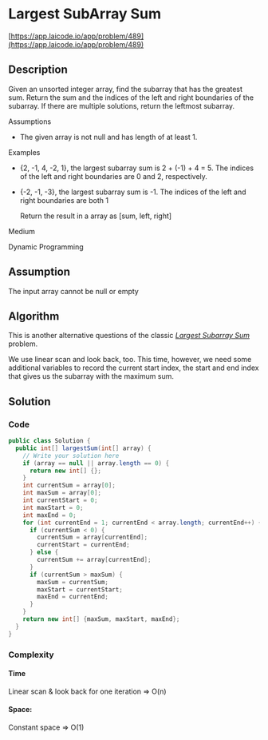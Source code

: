 <!----- Conversion time: 0.538 seconds.


Using this Markdown file:

1. Cut and paste this output into your source file.
2. See the notes and action items below regarding this conversion run.
3. Check the rendered output (headings, lists, code blocks, tables) for proper
   formatting and use a linkchecker before you publish this page.

Conversion notes:

* Docs to Markdown version 1.0β14
* Sat Jan 19 2019 03:16:32 GMT-0800 (PST)
* Source doc: https://docs.google.com/open?id=196HrH2NFQGEikEzY2hOgwT5-fRS5UE8d5fysHnErDLY
----->



# Largest SubArray Sum

[https://app.laicode.io/app/problem/489](https://app.laicode.io/app/problem/489)


## Description

Given an unsorted integer array, find the subarray that has the greatest sum. Return the sum and the indices of the left and right boundaries of the subarray. If there are multiple solutions, return the leftmost subarray.

Assumptions



*   The given array is not null and has length of at least 1.

Examples



*   {2, -1, 4, -2, 1}, the largest subarray sum is 2 + (-1) + 4 = 5. The indices of the left and right boundaries are 0 and 2, respectively.
*   {-2, -1, -3}, the largest subarray sum is -1. The indices of the left and right boundaries are both 1

    Return the result in a array as \[sum, left, right]


Medium

Dynamic Programming




## Assumption

The input array cannot be null or empty


## Algorithm

This is another alternative questions of the classic _[Largest Subarray Sum](../../../II/Medium/LargestSubArraySum)_ problem.

We use linear scan and look back, too. This time, however, we need some additional variables to record the current start index, the start and end index that gives us the subarray with the maximum sum.




## Solution


### Code


```java
public class Solution {
  public int[] largestSum(int[] array) {
    // Write your solution here
    if (array == null || array.length == 0) {
      return new int[] {};
    }
    int currentSum = array[0];
    int maxSum = array[0];
    int currentStart = 0;
    int maxStart = 0;
    int maxEnd = 0;
    for (int currentEnd = 1; currentEnd < array.length; currentEnd++) {
      if (currentSum < 0) {
        currentSum = array[currentEnd];
        currentStart = currentEnd;
      } else {
        currentSum += array[currentEnd];
      }
      if (currentSum > maxSum) {
        maxSum = currentSum;
        maxStart = currentStart;
        maxEnd = currentEnd;
      }
    }
    return new int[] {maxSum, maxStart, maxEnd};
  }
}
```



### Complexity


#### Time

Linear scan & look back for one iteration ⇒ O(n)


#### Space:

Constant space ⇒ O(1)


<!-- Docs to Markdown version 1.0β14 -->
